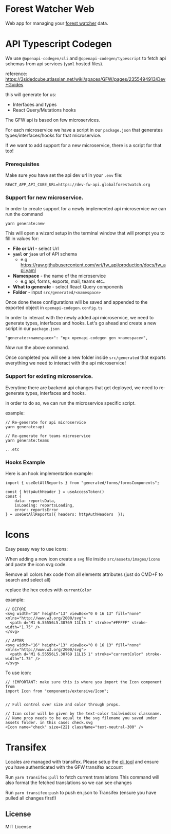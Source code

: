 # Forest Watcher Web

Web app for managing your [forest watcher](http://forestwatcher.globalforestwatch.org) data.

# API Typescript Codegen

We use `@openapi-codegen/cli` and `@openapi-codegen/typescript` to fetch api schemas from api services (`yaml` hosted files).

reference: https://3sidedcube.atlassian.net/wiki/spaces/GFW/pages/2355494913/Dev+Guides

this will generate for us:

- Interfaces and types
- React Query/Mutations hooks

The GFW api is based on few microservices.

For each microservice we have a script in our `package.json` that generates types/interfaces/hooks for that microservice.

If we want to add support for a new microservice, there is a script for that too!

### Prerequisites

Make sure you have set the api dev url in your `.env` file:

```
REACT_APP_API_CUBE_URL=https://dev-fw-api.globalforestwatch.org
```

### Support for new microservice.

In order to create support for a newly implemented api microservice we can run the command

```
yarn generate:new
```

This will open a wizard setup in the terminal window that will prompt you to fill in values for:

- **File or Url** - select Url
- **`yaml` or `json`** url of API schema
  - e.g https://raw.githubusercontent.com/wri/fw_api/production/docs/fw_api.yaml
- **Namespace** - the name of the microservice
  - e.g api, forms, exports, mail, teams etc..
- **What to generate** - select React Query components
- **Folder** - input `src/generated/<namespace>`

Once done these configurations will be saved and appended to the exported object in `openapi-codegen.config.ts`

In order to interact with the newly added api microservice, we need to generate types, interfaces and hooks.
Let's go ahead and create a new script in our `package.json`

```
"generate:<namespace>": "npx openapi-codegen gen <namespace>",
```

Now run the above command.

Once completed you will see a new folder inside `src/generated` that exports everything we need to interact with the api microservice!

### Support for existing microservice.

Everytime there are backend api changes that get deployed, we need to re-generate types, interfaces and hooks.

in order to do so, we can run the microservice specific script.

example:

```
// Re-generate for api microservice
yarn generate:api

// Re-generate for teams microservice
yarn generate:teams

...etc

```

### Hooks Example

Here is an hook implementation example:

```
import { useGetAllReports } from "generated/forms/formsComponents";

const { httpAuthHeader } = useAccessToken()
const {
    data: reportsData,
    isLoading: reportsLoading,
    error: reportsError
} = useGetAllReports({ headers: httpAuthHeaders  });

```

# Icons

Easy peasy way to use icons:

When adding a new icon create a `svg` file inside `src/assets/images/icons` and paste the icon svg code.

Remove all colors hex code from all elements attributes (just do CMD+F to search and select all)

replace the hex codes with `currentColor`

example:

```
// BEFORE
<svg width="16" height="13" viewBox="0 0 16 13" fill="none" xmlns="http://www.w3.org/2000/svg">
  <path d="M1 6.55556L5.30769 11L15 1" stroke="#FFFFF" stroke-width="1.75" />
</svg>

// AFTER
<svg width="16" height="13" viewBox="0 0 16 13" fill="none" xmlns="http://www.w3.org/2000/svg">
  <path d="M1 6.55556L5.30769 11L15 1" stroke="currentColor" stroke-width="1.75" />
</svg>

```

To use icon:

```
// !IMPORTANT: make sure this is where you import the Icon component from
import Icon from "components/extensive/Icon";


// Full control over size and color through props.

// Icon color will be given by the text-color tailwindcss classname.
// Name prop needs to be equal to the svg filename you saved under assets folder. in this case: check.svg
<Icon name="check" size={22} className="text-neutral-300" />

```

# Transifex

Locales are managed with transifex.
Please setup the [cli tool](https://github.com/transifex/cli) and ensure you have authenticated with the GFW transifex account

Run `yarn transifex:pull` to fetch current translations
This command will also format the fetched translations so we can see changes

Run `yarn transifex:push` to push en.json to Transifex (ensure you have pulled all changes first!)

## License

MIT License
